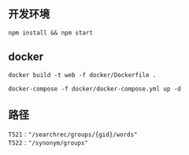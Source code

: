 ## 开发环境
```
npm install && npm start
```

## docker
```
docker build -t web -f docker/Dockerfile .

docker-compose -f docker/docker-compose.yml up -d
```


## 路径
```
T521："/searchrec/groups/{gid}/words"
T522："/synonym/groups"
```
